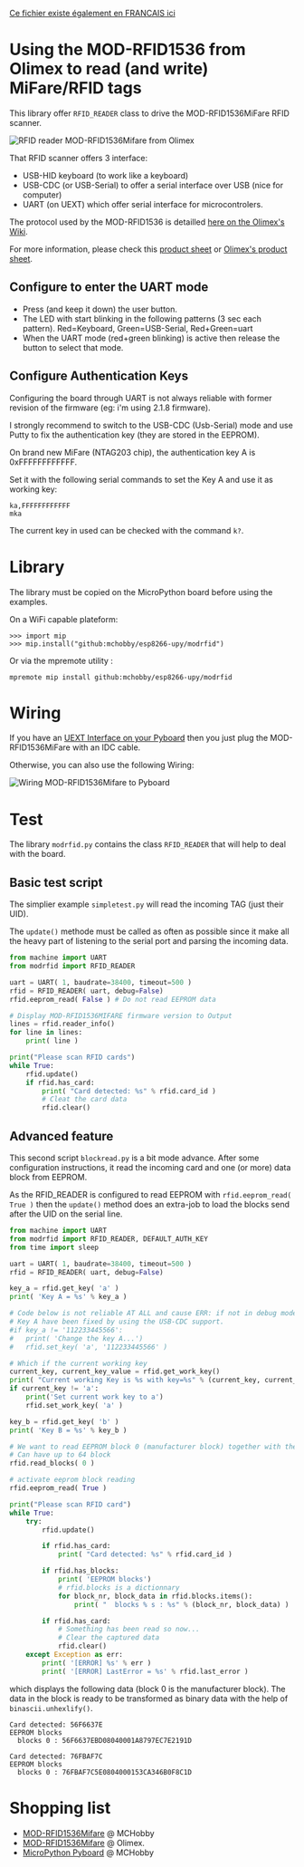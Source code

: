 [Ce fichier existe également en FRANCAIS ici](readme.md)

# Using the MOD-RFID1536 from Olimex to read (and write) MiFare/RFID tags

This library offer `RFID_READER` class to drive the MOD-RFID1536MiFare RFID scanner.

![RFID reader MOD-RFID1536Mifare from Olimex](docs/_static/MOD-RFID1536-PN532.jpg)

That RFID scanner offers 3 interface:
* USB-HID keyboard (to work like a keyboard)
* USB-CDC (or USB-Serial) to offer a serial interface over USB (nice for computer)
* UART (on UEXT) which offer serial interface for microcontrolers.

The protocol used by the MOD-RFID1536 is detailled [here on the Olimex's Wiki](https://www.olimex.com/wiki/MOD-RFID1356MIFARE).

For more information, please check this [product sheet](http://shop.mchobby.be/product.php?id_product=1619) or [Olimex's product sheet](https://www.olimex.com/Products/Modules/RFID/MOD-RFID1356MIFARE/).

## Configure to enter the UART mode
* Press (and keep it down) the user button.
* The LED with start blinking in the following patterns (3 sec each pattern). Red=Keyboard, Green=USB-Serial, Red+Green=uart
* When the UART mode (red+green blinking) is active then release the button to select that mode.

## Configure Authentication Keys
Configuring the board through UART is not always reliable with former revision of the firmware (eg: i'm using 2.1.8 firmware).

I strongly recommend to switch to the USB-CDC (Usb-Serial) mode and use Putty to fix the authentication key (they are stored in the EEPROM).

On brand new MiFare (NTAG203 chip), the authentication key A is 0xFFFFFFFFFFFF.

Set it with the following serial commands to set the Key A and use it as working key:
```
ka,FFFFFFFFFFFF
mka
```
The current key in used can be checked with the command `k?`.

# Library

The library must be copied on the MicroPython board before using the examples.

On a WiFi capable plateform:

```
>>> import mip
>>> mip.install("github:mchobby/esp8266-upy/modrfid")
```

Or via the mpremote utility :

```
mpremote mip install github:mchobby/esp8266-upy/modrfid
```

# Wiring
If you have an [UEXT Interface on your Pyboard](https://github.com/mchobby/pyboard-driver/tree/master/UEXT) then you just plug the MOD-RFID1536MiFare with an IDC cable.

Otherwise, you can also use the following Wiring:

![Wiring MOD-RFID1536Mifare to Pyboard](docs/_static/modrfid-to-pyboard.jpg)

# Test
The library `modrfid.py` contains the class `RFID_READER` that will help to deal with the board.

## Basic test script
The simplier example `simpletest.py` will read the incoming TAG (just their UID).

The `update()` methode must be called as often as possible since it make all the heavy part of listening to the serial port and parsing the incoming data.

``` python
from machine import UART
from modrfid import RFID_READER

uart = UART( 1, baudrate=38400, timeout=500 )
rfid = RFID_READER( uart, debug=False)
rfid.eeprom_read( False ) # Do not read EEPROM data

# Display MOD-RFID1536MIFARE firmware version to Output
lines = rfid.reader_info()
for line in lines:
	print( line )

print("Please scan RFID cards")
while True:
	rfid.update()
	if rfid.has_card:
		print( "Card detected: %s" % rfid.card_id )
		# Cleat the card data
		rfid.clear()

```

## Advanced feature
This second script `blockread.py` is a bit mode advance. After some configuration instructions, it read the incoming card and one (or more) data block from EEPROM.

As the RFID_READER is configured to read EEPROM with `rfid.eeprom_read( True )`
then the `update()` method does an extra-job to load the blocks send after the UID on the serial line.

``` python
from machine import UART
from modrfid import RFID_READER, DEFAULT_AUTH_KEY
from time import sleep

uart = UART( 1, baudrate=38400, timeout=500 )
rfid = RFID_READER( uart, debug=False)

key_a = rfid.get_key( 'a' )
print( 'Key A = %s' % key_a )

# Code below is not reliable AT ALL and cause ERR: if not in debug mode
# Key A have been fixed by using the USB-CDC support.
#if key_a != '112233445566':
#	print( 'Change the key A...')
#	rfid.set_key( 'a', '112233445566' )

# Which if the current working key
current_key, current_key_value = rfid.get_work_key()
print( "Current working Key is %s with key=%s" % (current_key, current_key_value) )
if current_key != 'a':
	print('Set current work key to a')
	rfid.set_work_key( 'a' )

key_b = rfid.get_key( 'b' )
print( 'Key B = %s' % key_b )

# We want to read EEPROM block 0 (manufacturer block) together with the CARD ID
# Can have up to 64 block
rfid.read_blocks( 0 )

# activate eeprom block reading
rfid.eeprom_read( True )

print("Please scan RFID card")
while True:
	try:
		rfid.update()

		if rfid.has_card:
			print( "Card detected: %s" % rfid.card_id )

		if rfid.has_blocks:
			print( 'EEPROM blocks')
			# rfid.blocks is a dictionnary
			for block_nr, block_data in rfid.blocks.items():
				print( "  blocks % s : %s" % (block_nr, block_data) )

		if rfid.has_card:
			# Something has been read so now...
			# Clear the captured data
			rfid.clear()
	except Exception as err:
		print( '[ERROR] %s' % err )
		print( '[ERROR] LastError = %s' % rfid.last_error )
```

which displays the following data (block 0 is the manufacturer block). The data in the block is ready to be transformed as binary data with the help of `binascii.unhexlify()`.

```
Card detected: 56F6637E
EEPROM blocks
  blocks 0 : 56F6637EBD08040001A8797EC7E2191D

Card detected: 76FBAF7C
EEPROM blocks
  blocks 0 : 76FBAF7C5E0804000153CA346B0F8C1D
```

# Shopping list
* [MOD-RFID1536Mifare](http://shop.mchobby.be/product.php?id_product=1619) @ MCHobby
* [MOD-RFID1536Mifare](https://www.olimex.com/Products/Modules/RFID/MOD-RFID1356MIFARE/) @ Olimex.
* [MicroPython Pyboard](http://shop.mchobby.be/product.php?id_product=570) @ MCHobby
